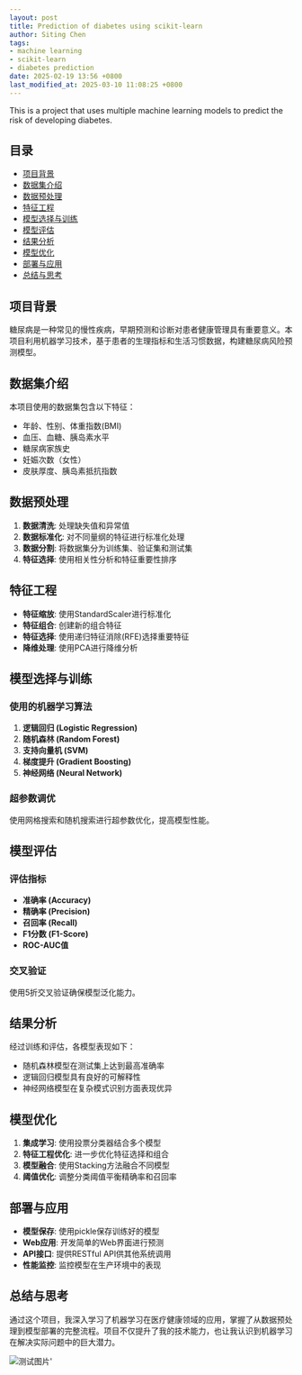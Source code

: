 ```yaml
---
layout: post
title: Prediction of diabetes using scikit-learn
author: Siting Chen
tags:
- machine learning
- scikit-learn
- diabetes prediction
date: 2025-02-19 13:56 +0800
last_modified_at: 2025-03-10 11:08:25 +0800
---
```


This is a project that uses multiple machine learning models to predict the risk of developing diabetes.

## 目录

- [项目背景](#项目背景)
- [数据集介绍](#数据集介绍)
- [数据预处理](#数据预处理)
- [特征工程](#特征工程)
- [模型选择与训练](#模型选择与训练)
- [模型评估](#模型评估)
- [结果分析](#结果分析)
- [模型优化](#模型优化)
- [部署与应用](#部署与应用)
- [总结与思考](#总结与思考)

## 项目背景

糖尿病是一种常见的慢性疾病，早期预测和诊断对患者健康管理具有重要意义。本项目利用机器学习技术，基于患者的生理指标和生活习惯数据，构建糖尿病风险预测模型。

## 数据集介绍

本项目使用的数据集包含以下特征：
- 年龄、性别、体重指数(BMI)
- 血压、血糖、胰岛素水平
- 糖尿病家族史
- 妊娠次数（女性）
- 皮肤厚度、胰岛素抵抗指数

## 数据预处理

1. **数据清洗**: 处理缺失值和异常值
2. **数据标准化**: 对不同量纲的特征进行标准化处理
3. **数据分割**: 将数据集分为训练集、验证集和测试集
4. **特征选择**: 使用相关性分析和特征重要性排序

## 特征工程

- **特征缩放**: 使用StandardScaler进行标准化
- **特征组合**: 创建新的组合特征
- **特征选择**: 使用递归特征消除(RFE)选择重要特征
- **降维处理**: 使用PCA进行降维分析

## 模型选择与训练

### 使用的机器学习算法
1. **逻辑回归 (Logistic Regression)**
2. **随机森林 (Random Forest)**
3. **支持向量机 (SVM)**
4. **梯度提升 (Gradient Boosting)**
5. **神经网络 (Neural Network)**

### 超参数调优
使用网格搜索和随机搜索进行超参数优化，提高模型性能。

## 模型评估

### 评估指标
- **准确率 (Accuracy)**
- **精确率 (Precision)**
- **召回率 (Recall)**
- **F1分数 (F1-Score)**
- **ROC-AUC值**

### 交叉验证
使用5折交叉验证确保模型泛化能力。

## 结果分析

经过训练和评估，各模型表现如下：
- 随机森林模型在测试集上达到最高准确率
- 逻辑回归模型具有良好的可解释性
- 神经网络模型在复杂模式识别方面表现优异

## 模型优化

1. **集成学习**: 使用投票分类器结合多个模型
2. **特征工程优化**: 进一步优化特征选择和组合
3. **模型融合**: 使用Stacking方法融合不同模型
4. **阈值优化**: 调整分类阈值平衡精确率和召回率

## 部署与应用

- **模型保存**: 使用pickle保存训练好的模型
- **Web应用**: 开发简单的Web界面进行预测
- **API接口**: 提供RESTful API供其他系统调用
- **性能监控**: 监控模型在生产环境中的表现

## 总结与思考

通过这个项目，我深入学习了机器学习在医疗健康领域的应用，掌握了从数据预处理到模型部署的完整流程。项目不仅提升了我的技术能力，也让我认识到机器学习在解决实际问题中的巨大潜力。

![测试图片](https://via.placeholder.com/800x400/2196F3/FFFFFF?text=Diabetes+Prediction+Model)'